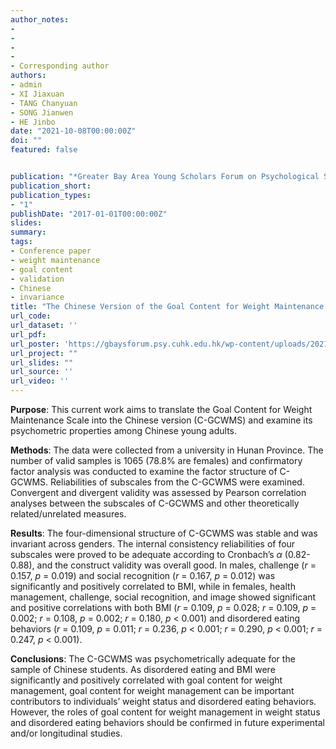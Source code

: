 ```yaml
---
author_notes:
-
-
-
-
- Corresponding author
authors:
- admin
- XI Jiaxuan 
- TANG Chanyuan 
- SONG Jianwen 
- HE Jinbo
date: "2021-10-08T00:00:00Z"
doi: ""
featured: false


publication: "*Greater Bay Area Young Scholars Forum on Psychological Science*"
publication_short:
publication_types:
- "1"
publishDate: "2017-01-01T00:00:00Z"
slides: 
summary:
tags:
- Conference paper
- weight maintenance
- goal content
- validation
- Chinese
- invariance
title: "The Chinese Version of the Goal Content for Weight Maintenance Scale (GCWMS) among Young Adults: Psychometric Properties and Its Associations with Weight Status and Disordered Eating"
url_code:
url_dataset: ''
url_pdf: 
url_poster: 'https://gbaysforum.psy.cuhk.edu.hk/wp-content/uploads/2021/10/CUHKSZ_Tianxiang-Cui.pdf'
url_project: ""
url_slides: ""
url_source: ''
url_video: ''
---
```

**Purpose**: This current work aims to translate the Goal Content for Weight Maintenance Scale into the Chinese version (C-GCWMS) and examine its psychometric properties among Chinese young adults.


**Methods**: The data were collected from a university in Hunan Province. The number of valid samples is 1065 (78.8% are females) and confirmatory factor analysis was conducted to examine the factor structure of C-GCWMS. Reliabilities of subscales from the C-GCWMS were examined. Convergent and divergent validity was assessed by Pearson correlation analyses between the subscales of C-GCWMS and other theoretically related/unrelated measures.


**Results**: The four-dimensional structure of C-GCWMS was stable and was invariant across genders. The internal consistency reliabilities of four subscales were proved to be adequate according to Cronbach’s *α* (0.82-0.88), and the construct validity was overall good. In males, challenge (*r* = 0.157, *p* = 0.019) and social recognition (*r* = 0.167, *p* = 0.012) was significantly and positively correlated to BMI, while in females, health management, challenge, social recognition, and image showed significant and positive correlations with both BMI (*r* = 0.109, *p* = 0.028; *r* = 0.109, *p* = 0.002; *r* = 0.108, *p* = 0.002; *r* = 0.180, *p* < 0.001) and disordered eating behaviors (*r* = 0.109, *p* = 0.011; *r* = 0.236, *p* < 0.001; *r* = 0.290, *p* < 0.001; *r* = 0.247, *p* < 0.001).


**Conclusions**: The C-GCWMS was psychometrically adequate for the sample of Chinese students. As disordered eating and BMI were significantly and positively correlated with goal content for weight management, goal content for weight management can be important contributors to individuals’ weight status and disordered eating behaviors. However, the roles of goal content for weight management in weight status and disordered eating behaviors should be confirmed in future experimental and/or longitudinal studies.
